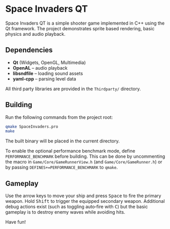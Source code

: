 # Space Invaders QT

Space Invaders QT is a simple shooter game implemented in C++ using the Qt framework. The project demonstrates sprite based rendering, basic physics and audio playback.

## Dependencies

- **Qt** (Widgets, OpenGL, Multimedia)
- **OpenAL** – audio playback
- **libsndfile** – loading sound assets
- **yaml-cpp** – parsing level data

All third party libraries are provided in the `Thirdparty/` directory.

## Building

Run the following commands from the project root:

```bash
qmake SpaceInvaders.pro
make
```

The built binary will be placed in the current directory.

To enable the optional performance benchmark mode, define `PERFORMANCE_BENCHMARK` before building. This can be done by uncommenting the macro in `Game/Core/GameRunnerView.h` (and `Game/Core/GameRunner.h`) or by passing `DEFINES+=PERFORMANCE_BENCHMARK` to `qmake`.

## Gameplay

Use the arrow keys to move your ship and press <kbd>Space</kbd> to fire the primary weapon. Hold <kbd>Shift</kbd> to trigger the equipped secondary weapon. Additional debug actions exist (such as toggling auto‑fire with <kbd>C</kbd>) but the basic gameplay is to destroy enemy waves while avoiding hits.

Have fun!

